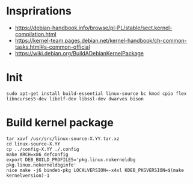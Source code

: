 # Insprirations
 - https://debian-handbook.info/browse/pl-PL/stable/sect.kernel-compilation.html
 - https://kernel-team.pages.debian.net/kernel-handbook/ch-common-tasks.html#s-common-official
 - https://wiki.debian.org/BuildADebianKernelPackage

# Init
```
sudo apt-get install build-essential linux-source bc kmod cpio flex libncurses5-dev libelf-dev libssl-dev dwarves bison
```

# Build kernel package
```
tar xavf /usr/src/linux-source-X.YY.tar.xz
cd linux-source-X.YY
cp ../config-X.YY ./.config
make ARCH=x86 defconfig
export DEB_BUILD_PROFILES='pkg.linux.nokerneldbg pkg.linux.nokerneldbginfo'
nice make -j6 bindeb-pkg LOCALVERSION=-x4xl KDEB_PKGVERSION=$(make kernelversion)-1
```